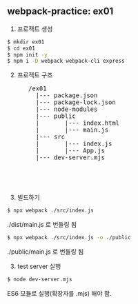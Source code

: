 ## webpack-practice: ex01
1. 프로젝트 생성
```bash
$ mkdir ex01
$ cd ex01
$ npm init -y
$ npm i -D webpack webpack-cli express
```
2. 프로젝트 구조
    <pre>
      /ex01
        |--- package.json
        |--- package-lock.json
        |--- node-modules
        |--- public
        |       |--- index.html
        |       |--- main.js
        |--- src
        |       |--- index.js
        |       |--- App.js
        |--- dev-server.mjs   
    <pre>

3. 빌드하기
```bash
$ npx webpack ./src/index.js    
```
./dist/main.js 로 번들링 됨

```bash
$ npx webpack ./src/index.js -o ./public    
```
./public/main.js 로 번들링 됨

3. test server 실행
```bash
$ node dev-server.mjs
```
ES6 모듈로 실행(확장자를 .mjs) 해야 함.




